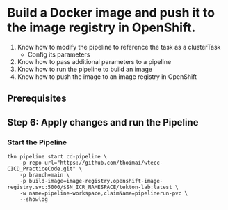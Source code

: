 # Build a Docker image and push it to the image registry in OpenShift.

1. Know how to modify the pipeline to reference the task as a clusterTask 
    * Config its parameters 
2. Know how to pass additional parameters to a pipeline 
3. Know how to run the pipeline to build an image 
4. Know how to push the image to an image registry in OpenShift 


## Prerequisites

## Step 6: Apply changes and run the Pipeline 


### Start the Pipeline 

```shell
tkn pipeline start cd-pipeline \
    -p repo-url="https://github.com/thoimai/wtecc-CICD_PracticeCode.git" \
    -p branch=main \
    -p build-image=image-registry.openshift-image-registry.svc:5000/$SN_ICR_NAMESPACE/tekton-lab:latest \
    -w name=pipeline-workspace,claimName=pipelinerun-pvc \
    --showlog
```
